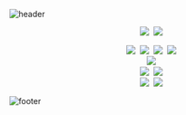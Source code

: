 ![header](https://capsule-render.vercel.app/api?type=Waving&color=007E7E&height=100&section=header&text=Gitsunmin&fontColor=F4631E&fontAlignX=45&fontAlignY=35&fontSize=40&animation=twinkling)

<!-- 아이콘 관련 URL: https://simpleicons.org/ -->
<!-- 뱃지 관련 URL: https://shields.io/ -->

<p align="center">
  <img src="https://img.shields.io/badge/-JavaScript-yellow?logo=javascript&logoColor=white"/>&nbsp
  <img src="https://img.shields.io/badge/-TypeScript-blue?logo=typescript&logoColor=white"/>&nbsp
</p>

<p align="center">
  <img src="https://img.shields.io/badge/-Vue-42B883?logo=Vue.js&logoColor=white"/>&nbsp
  <img src="https://img.shields.io/badge/-React-61DBFB?logo=react&logoColor=white"/>&nbsp
  <img src="https://img.shields.io/badge/-Svelte-EC4f27?logo=svelte&logoColor=white"/>&nbsp
  <img src="https://img.shields.io/badge/-Electron-47848F?logo=electron&logoColor=white"/>&nbsp
  <br />
  <img src="https://img.shields.io/badge/-GraphQL-E10098?logo=graphql&logoColor=white"/>&nbsp
  <br />
  <img src="https://img.shields.io/badge/-Storybook-FF4785?logo=storybook&logoColor=white"/>&nbsp
  <img src="https://img.shields.io/badge/-Jest-C21325?logo=jest&logoColor=white"/>&nbsp
  <br />
  <img src="https://img.shields.io/badge/-StyledComponents-DB7093?logo=styledComponents&logoColor=white"/>&nbsp
  <img src="https://img.shields.io/badge/-Scss/Sass-CC6699?logo=sass&logoColor=white"/>&nbsp
</p>

![footer](https://capsule-render.vercel.app/api?type=Waving&color=007E7E&height=50&section=footer)
